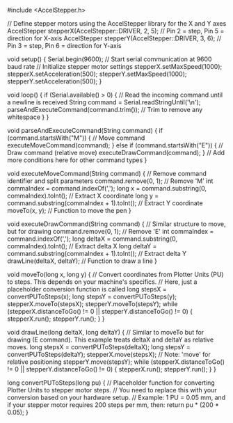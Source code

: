 #include <AccelStepper.h>

// Define stepper motors using the AccelStepper library for the X and Y axes
AccelStepper stepperX(AccelStepper::DRIVER, 2, 5); // Pin 2 = step, Pin 5 = direction for X-axis
AccelStepper stepperY(AccelStepper::DRIVER, 3, 6); // Pin 3 = step, Pin 6 = direction for Y-axis

void setup() {
  Serial.begin(9600); // Start serial communication at 9600 baud rate
  // Initialize stepper motor settings
  stepperX.setMaxSpeed(1000);
  stepperX.setAcceleration(500);
  stepperY.setMaxSpeed(1000);
  stepperY.setAcceleration(500);
}

void loop() {
  if (Serial.available() > 0) {
    // Read the incoming command until a newline is received
    String command = Serial.readStringUntil('\n');
    parseAndExecuteCommand(command.trim()); // Trim to remove any whitespace
  }
}

void parseAndExecuteCommand(String command) {
  if (command.startsWith("M")) { // Move command
    executeMoveCommand(command);
  } else if (command.startsWith("E")) { // Draw command (relative move)
    executeDrawCommand(command);
  }
  // Add more conditions here for other command types
}

void executeMoveCommand(String command) {
  // Remove command identifier and split parameters
  command.remove(0, 1); // Remove 'M'
  int commaIndex = command.indexOf(',');
  long x = command.substring(0, commaIndex).toInt(); // Extract X coordinate
  long y = command.substring(commaIndex + 1).toInt(); // Extract Y coordinate
  moveTo(x, y); // Function to move the pen
}

void executeDrawCommand(String command) {
  // Similar structure to move, but for drawing
  command.remove(0, 1); // Remove 'E'
  int commaIndex = command.indexOf(',');
  long deltaX = command.substring(0, commaIndex).toInt(); // Extract delta X
  long deltaY = command.substring(commaIndex + 1).toInt(); // Extract delta Y
  drawLine(deltaX, deltaY); // Function to draw a line
}

void moveTo(long x, long y) {
  // Convert coordinates from Plotter Units (PU) to steps. This depends on your machine's specifics.
  // Here, just a placeholder conversion function is called
  long stepsX = convertPUToSteps(x);
  long stepsY = convertPUToSteps(y);
  stepperX.moveTo(stepsX);
  stepperY.moveTo(stepsY);
  while (stepperX.distanceToGo() != 0 || stepperY.distanceToGo() != 0) {
    stepperX.run();
    stepperY.run();
  }
}

void drawLine(long deltaX, long deltaY) {
  // Similar to moveTo but for drawing (E command). This example treats deltaX and deltaY as relative moves.
  long stepsX = convertPUToSteps(deltaX);
  long stepsY = convertPUToSteps(deltaY);
  stepperX.move(stepsX); // Note: 'move' for relative positioning
  stepperY.move(stepsY);
  while (stepperX.distanceToGo() != 0 || stepperY.distanceToGo() != 0) {
    stepperX.run();
    stepperY.run();
  }
}

long convertPUToSteps(long pu) {
  // Placeholder function for converting Plotter Units to stepper motor steps.
  // You need to replace this with your conversion based on your hardware setup.
  // Example: 1 PU = 0.05 mm, and if your stepper motor requires 200 steps per mm, then:
  return pu * (200 * 0.05);
}
